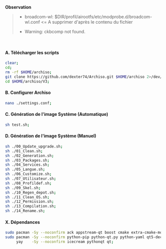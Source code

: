 **Observation**
> - broadcom-wl: $DIR/profil/airootfs/etc/modprobe.d/broadcom-wl.conf <= A supprimer d'après le contenu du fichier
>
> - Warning: ckbcomp not found.

<br />

#### A. Télécharger les scripts 
```bash
clear;
cd;
rm -rf $HOME/archiso;
git clone https://github.com/dexter74/Archiso.git $HOME/archiso 2>/dev/null;
cd $HOME/archiso/V3;
```

#### B. Configurer Archiso
```bash
nano ./settings.conf;
```

#### C. Génération de l'image Système (Automatique)
```bash
sh test.sh;
```

#### D. Génération de l'image Système (Manuel)
```bash
sh ./00_Update_upgrade.sh;
sh ./01_Clean.sh;
sh ./02_Generation.sh;
sh ./03_Packages.sh;
sh ./04_Services.sh;
sh ./05_Langue.sh;
sh ./06_Customize.sh;
sh ./07_Utilisateur.sh;
sh ./08_Profildef.sh;
sh ./09_Skel.sh;
sh ./10_Regen_depot.sh;
sh ./11_Clean_OS.sh;
sh ./12_Permission.sh;
sh ./13_Compilation.sh;
sh ./14_Rename.sh;
```

#### X. Dépendances
```bash
sudo pacman -Sy --noconfirm ack appstream-qt boost cmake extra-cmake-modules kcoreaddons kiconthemes kio kparts kservice kpmcore plasma-framework;
sudo pacman -Sy --noconfirm python-pip python-qt.py python-yaml qt5-declarative qt5-location qt5-tools qt5-xmlpatterns qt5-webengine yaml-cpp;
     yay    -Sy --noconfirm icecream pythonqt qt;
```

